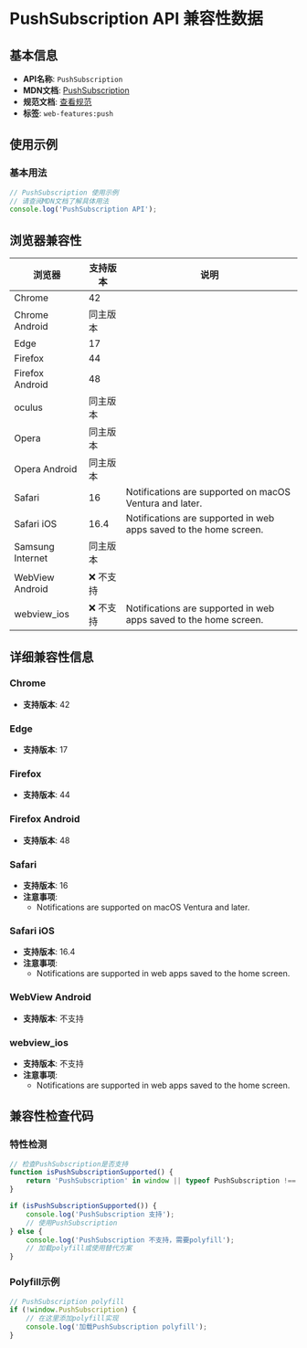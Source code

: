 # PushSubscription API 兼容性数据

## 基本信息

- **API名称**: `PushSubscription`
- **MDN文档**: [PushSubscription](https://developer.mozilla.org/docs/Web/API/PushSubscription)
- **规范文档**: [查看规范](https://w3c.github.io/push-api/#pushsubscription-interface)
- **标签**: `web-features:push`

## 使用示例

### 基本用法

```javascript
// PushSubscription 使用示例
// 请查阅MDN文档了解具体用法
console.log('PushSubscription API');
```

## 浏览器兼容性

| 浏览器 | 支持版本 | 说明 |
|--------|----------|------|
| Chrome | 42 |  |
| Chrome Android | 同主版本 |  |
| Edge | 17 |  |
| Firefox | 44 |  |
| Firefox Android | 48 |  |
| oculus | 同主版本 |  |
| Opera | 同主版本 |  |
| Opera Android | 同主版本 |  |
| Safari | 16 | Notifications are supported on macOS Ventura and later. |
| Safari iOS | 16.4 | Notifications are supported in web apps saved to the home screen. |
| Samsung Internet | 同主版本 |  |
| WebView Android | ❌ 不支持 |  |
| webview_ios | ❌ 不支持 | Notifications are supported in web apps saved to the home screen. |

## 详细兼容性信息

### Chrome

- **支持版本**: 42

### Edge

- **支持版本**: 17

### Firefox

- **支持版本**: 44

### Firefox Android

- **支持版本**: 48

### Safari

- **支持版本**: 16
- **注意事项**:
  - Notifications are supported on macOS Ventura and later.

### Safari iOS

- **支持版本**: 16.4
- **注意事项**:
  - Notifications are supported in web apps saved to the home screen.

### WebView Android

- **支持版本**: 不支持

### webview_ios

- **支持版本**: 不支持
- **注意事项**:
  - Notifications are supported in web apps saved to the home screen.

## 兼容性检查代码

### 特性检测

```javascript
// 检查PushSubscription是否支持
function isPushSubscriptionSupported() {
    return 'PushSubscription' in window || typeof PushSubscription !== 'undefined';
}

if (isPushSubscriptionSupported()) {
    console.log('PushSubscription 支持');
    // 使用PushSubscription
} else {
    console.log('PushSubscription 不支持，需要polyfill');
    // 加载polyfill或使用替代方案
}
```

### Polyfill示例

```javascript
// PushSubscription polyfill
if (!window.PushSubscription) {
    // 在这里添加polyfill实现
    console.log('加载PushSubscription polyfill');
}
```

